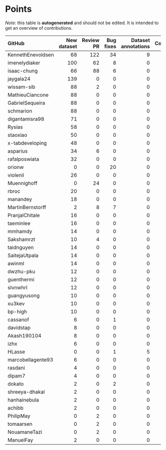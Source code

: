 # Points

_Note_: this table is **autogenerated** and should not be edited. It is intended to get an overview of contributions.

 | GitHub            |   New dataset |   Review PR |   Bug fixes |   Dataset annotations |   Coordination |   Running Models |   New task |   Total |
|:------------------|--------------:|------------:|------------:|----------------------:|---------------:|-----------------:|-----------:|--------:|
| KennethEnevoldsen |            68 |         122 |          34 |                     9 |             11 |                0 |          0 |     244 |
| imenelydiaker     |           100 |          62 |           8 |                     0 |              0 |                0 |          0 |     170 |
| isaac-chung       |            66 |          88 |           6 |                     0 |              4 |                0 |          0 |     164 |
| jaygala24         |           139 |           0 |           0 |                     0 |              0 |                0 |          0 |     139 |
| wissam-sib        |            88 |           2 |           0 |                     0 |              0 |                0 |          0 |      90 |
| MathieuCiancone   |            88 |           0 |           0 |                     0 |              0 |                0 |          0 |      88 |
| GabrielSequeira   |            88 |           0 |           0 |                     0 |              0 |                0 |          0 |      88 |
| schmarion         |            88 |           0 |           0 |                     0 |              0 |                0 |          0 |      88 |
| digantamisra98    |            71 |           0 |           0 |                     0 |              0 |                0 |          0 |      71 |
| Rysias            |            58 |           0 |           0 |                     0 |              0 |                0 |          0 |      58 |
| staoxiao          |            50 |           0 |           0 |                     0 |              0 |                0 |          0 |      50 |
| x-tabdeveloping   |            48 |           0 |           0 |                     0 |              1 |                0 |          0 |      49 |
| asparius          |            34 |           6 |           0 |                     0 |              0 |                0 |          0 |      40 |
| rafalposwiata     |            32 |           0 |           0 |                     0 |              0 |                0 |          0 |      32 |
| orionw            |             0 |           0 |          20 |                     0 |              0 |                0 |         10 |      30 |
| violenil          |            26 |           0 |           0 |                     0 |              0 |                0 |          0 |      26 |
| Muennighoff       |             0 |          24 |           0 |                     0 |              0 |                0 |          0 |      24 |
| rbroc             |            20 |           0 |           0 |                     0 |              0 |                0 |          0 |      20 |
| manandey          |            18 |           0 |           0 |                     0 |              0 |                0 |          0 |      18 |
| MartinBernstorff  |             2 |           8 |           7 |                     0 |              0 |                0 |          0 |      17 |
| PranjalChitale    |            16 |           0 |           0 |                     0 |              0 |                0 |          0 |      16 |
| taeminlee         |            16 |           0 |           0 |                     0 |              0 |                0 |          0 |      16 |
| mmhamdy           |            14 |           0 |           0 |                     0 |              0 |                0 |          0 |      14 |
| Sakshamrzt        |            10 |           4 |           0 |                     0 |              0 |                0 |          0 |      14 |
| taidnguyen        |            14 |           0 |           0 |                     0 |              0 |                0 |          0 |      14 |
| SaitejaUtpala     |            14 |           0 |           0 |                     0 |              0 |                0 |          0 |      14 |
| awinml            |            14 |           0 |           0 |                     0 |              0 |                0 |          0 |      14 |
| dwzhu-pku         |            12 |           0 |           0 |                     0 |              0 |                0 |          0 |      12 |
| guenthermi        |            12 |           0 |           0 |                     0 |              0 |                0 |          0 |      12 |
| slvnwhrl          |            12 |           0 |           0 |                     0 |              0 |                0 |          0 |      12 |
| guangyusong       |            10 |           0 |           0 |                     0 |              0 |                0 |          0 |      10 |
| xu3kev            |            10 |           0 |           0 |                     0 |              0 |                0 |          0 |      10 |
| bp-high           |            10 |           0 |           0 |                     0 |              0 |                0 |          0 |      10 |
| cassanof          |             6 |           0 |           1 |                     0 |              0 |                1 |          0 |       8 |
| davidstap         |             8 |           0 |           0 |                     0 |              0 |                0 |          0 |       8 |
| Akash190104       |             8 |           0 |           0 |                     0 |              0 |                0 |          0 |       8 |
| izhx              |             6 |           0 |           0 |                     0 |              0 |                0 |          0 |       6 |
| HLasse            |             0 |           0 |           1 |                     5 |              0 |                0 |          0 |       6 |
| marcobellagente93 |             6 |           0 |           0 |                     0 |              0 |                0 |          0 |       6 |
| rasdani           |             4 |           0 |           0 |                     0 |              0 |                0 |          0 |       4 |
| dipam7            |             4 |           0 |           0 |                     0 |              0 |                0 |          0 |       4 |
| dokato            |             2 |           0 |           2 |                     0 |              0 |                0 |          0 |       4 |
| shreeya-dhakal    |             2 |           0 |           0 |                     0 |              0 |                0 |          0 |       2 |
| hanhainebula      |             2 |           0 |           0 |                     0 |              0 |                0 |          0 |       2 |
| achibb            |             2 |           0 |           0 |                     0 |              0 |                0 |          0 |       2 |
| PhilipMay         |             0 |           2 |           0 |                     0 |              0 |                0 |          0 |       2 |
| tomaarsen         |             0 |           2 |           0 |                     0 |              0 |                0 |          0 |       2 |
| NouamaneTazi      |             0 |           2 |           0 |                     0 |              0 |                0 |          0 |       2 |
| ManuelFay         |             2 |           0 |           0 |                     0 |              0 |                0 |          0 |       2 |